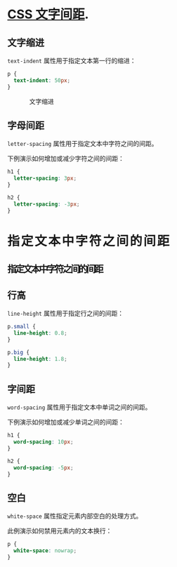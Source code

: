 # [CSS 文字间距](https://www.w3school.com.cn/css/css_text_spacing.asp).

## 文字缩进

`text-indent` 属性用于指定文本第一行的缩进：

```css
p {
  text-indent: 50px;
}
```

<p style="text-indent: 50px;">文字缩进</p>

## 字母间距

`letter-spacing` 属性用于指定文本中字符之间的间距。

下例演示如何增加或减少字符之间的间距：

```css
h1 {
  letter-spacing: 3px;
}

h2 {
  letter-spacing: -3px;
}
```

<h1 style="letter-spacing: 3px;">指定文本中字符之间的间距</h1>

<h2 style="letter-spacing: -3px;">指定文本中字符之间的间距</h2>

## 行高

`line-height` 属性用于指定行之间的间距：

```css
p.small {
  line-height: 0.8;
}

p.big {
  line-height: 1.8;
}
```

## 字间距

`word-spacing` 属性用于指定文本中单词之间的间距。

下例演示如何增加或减少单词之间的间距：

```css
h1 {
  word-spacing: 10px;
}

h2 {
  word-spacing: -5px;
}
```

## 空白

`white-space` 属性指定元素内部空白的处理方式。

此例演示如何禁用元素内的文本换行：

```css
p {
  white-space: nowrap;
}
```

